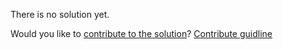 
There is no solution yet.

Would you like to [contribute to the solution](https://github.com/BFEdev/BFE.dev-solutions/blob/main/question/How-do-you-handle-a-challenge_en.md)? [Contribute guidline](https://github.com/BFEdev/BFE.dev-solutions#how-to-contribute)
